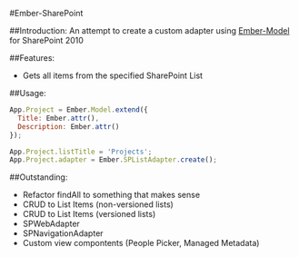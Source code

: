 #Ember-SharePoint

##Introduction:
An attempt to create a custom adapter using [Ember-Model](https://github.com/ebryn/ember-model) for SharePoint 2010

##Features:

- Gets all items from the specified SharePoint List

##Usage:

```javascript
App.Project = Ember.Model.extend({
  Title: Ember.attr(),
  Description: Ember.attr()
});

App.Project.listTitle = 'Projects';
App.Project.adapter = Ember.SPListAdapter.create();

```

##Outstanding:

- Refactor findAll to something that makes sense
- CRUD to List Items (non-versioned lists)
- CRUD to List Items (versioned lists)
- SPWebAdapter
- SPNavigationAdapter
- Custom view compontents (People Picker, Managed Metadata)